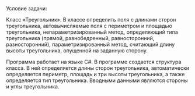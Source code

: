 Условие задачи:

Класс «Треугольник». В классе определить поля с длинами сторон треугольника, автовычисляемые поля с периметром и площадью треугольника, непараметризированный метод, определяющий типа треугольника (прямой, равнобедренный, равносторонний, разносторонний), параметризированный метод, считающий длину высоты треугольника, опущенной на заданную сторону.

Программа работает на языке С#. В программе создается структура класса. В ней определяется длины сторон треугольника, автоматически определяется периметр, площадь и три высоты треугольника, а также определяется тип треугольника. Вводными данными являются стороны и углы треугольника.
